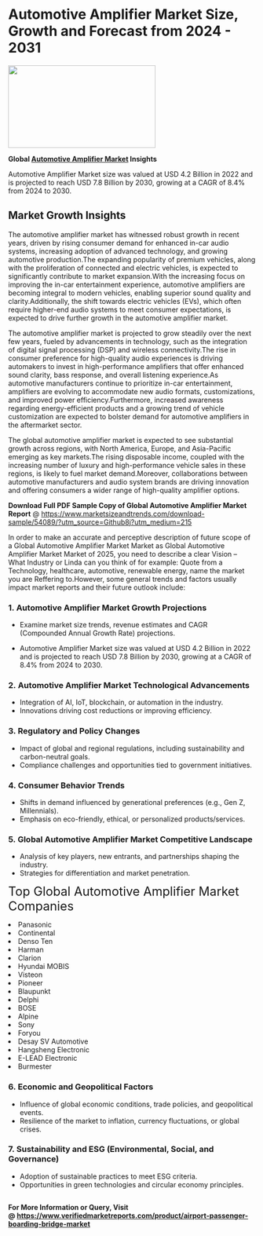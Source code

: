 <H1>Automotive Amplifier Market Size, Growth and Forecast from 2024 - 2031</H1><img class="aligncenter size-medium wp-image-584254" src="https://thirdeyenews.in/wp-content/uploads/2024/09/Global-Market-Research-300x168.jpeg" alt="" width="300" height="168" /><p><strong>Global&nbsp;<a href="https://www.marketsizeandtrends.com/download-sample/54089/?utm_source=Github8j?utm_medium=215">Automotive Amplifier Market</a> Insights</strong></p><p>Automotive Amplifier Market size was valued at USD 4.2 Billion in 2022 and is projected to reach USD 7.8 Billion by 2030, growing at a CAGR of 8.4% from 2024 to 2030.</p><p><h2>Market Growth Insights</h2> <p>The automotive amplifier market has witnessed robust growth in recent years, driven by rising consumer demand for enhanced in-car audio systems, increasing adoption of advanced technology, and growing automotive production.The expanding popularity of premium vehicles, along with the proliferation of connected and electric vehicles, is expected to significantly contribute to market expansion.With the increasing focus on improving the in-car entertainment experience, automotive amplifiers are becoming integral to modern vehicles, enabling superior sound quality and clarity.Additionally, the shift towards electric vehicles (EVs), which often require higher-end audio systems to meet consumer expectations, is expected to drive further growth in the automotive amplifier market.</p> <p>The automotive amplifier market is projected to grow steadily over the next few years, fueled by advancements in technology, such as the integration of digital signal processing (DSP) and wireless connectivity.The rise in consumer preference for high-quality audio experiences is driving automakers to invest in high-performance amplifiers that offer enhanced sound clarity, bass response, and overall listening experience.As automotive manufacturers continue to prioritize in-car entertainment, amplifiers are evolving to accommodate new audio formats, customizations, and improved power efficiency.Furthermore, increased awareness regarding energy-efficient products and a growing trend of vehicle customization are expected to bolster demand for automotive amplifiers in the aftermarket sector.</p> <p>The global automotive amplifier market is expected to see substantial growth across regions, with North America, Europe, and Asia-Pacific emerging as key markets.The rising disposable income, coupled with the increasing number of luxury and high-performance vehicle sales in these regions, is likely to fuel market demand.Moreover, collaborations between automotive manufacturers and audio system brands are driving innovation and offering consumers a wider range of high-quality amplifier options.</p> <p><span class=""><strong>Download Full PDF Sample Copy of Global Automotive Amplifier Market Report</strong> @ <a href="https://www.marketsizeandtrends.com/download-sample/54089/?utm_source=Github8j?utm_medium=215" target="_blank">https://www.marketsizeandtrends.com/download-sample/54089/?utm_source=Github8j?utm_medium=215</a></span></p><p>In order to make an accurate and perceptive description of future scope of a Global&nbsp;Automotive Amplifier Market Market as Global&nbsp;Automotive Amplifier Market Market of 2025, you need to describe a clear Vision &ndash; What Industry or Linda can you think of for example: Quote from a Technology, healthcare, automotive, renewable energy, name the market you are Reffering to.However, some general trends and factors usually impact market reports and their future outlook include:</p><h3>1.&nbsp;<strong>Automotive Amplifier Market Growth Projections</strong></h3><ul><li>Examine market size trends, revenue estimates and CAGR (Compounded Annual Growth Rate) projections.</li><li><p>Automotive Amplifier Market size was valued at USD 4.2 Billion in 2022 and is projected to reach USD 7.8 Billion by 2030, growing at a CAGR of 8.4% from 2024 to 2030.</p></li></ul><h3>2.&nbsp;<strong>Automotive Amplifier Market Technological Advancements</strong></h3><ul><li>Integration of AI, IoT, blockchain, or automation in the industry.</li><li>Innovations driving cost reductions or improving efficiency.</li></ul><h3>3.&nbsp;<strong>Regulatory and Policy Changes</strong></h3><ul><li>Impact of global and regional regulations, including sustainability and carbon-neutral goals.</li><li>Compliance challenges and opportunities tied to government initiatives.</li></ul><h3>4.&nbsp;<strong>Consumer Behavior Trends</strong></h3><ul><li>Shifts in demand influenced by generational preferences (e.g., Gen Z, Millennials).</li><li>Emphasis on eco-friendly, ethical, or personalized products/services.</li></ul><h3>5.&nbsp;<strong>Global Automotive Amplifier Market Competitive Landscape</strong></h3><ul><li>Analysis of key players, new entrants, and partnerships shaping the industry.</li><li>Strategies for differentiation and market penetration.</li></ul><p data-pm-slice="1 1 []"><span style="color: inherit; font-family: inherit; font-size: 25px;">Top Global Automotive Amplifier Market Companies</span></p><div class="" data-test-id=""><p><li>Panasonic</li><li> Continental</li><li> Denso Ten</li><li> Harman</li><li> Clarion</li><li> Hyundai MOBIS</li><li> Visteon</li><li> Pioneer</li><li> Blaupunkt</li><li> Delphi</li><li> BOSE</li><li> Alpine</li><li> Sony</li><li> Foryou</li><li> Desay SV Automotive</li><li> Hangsheng Electronic</li><li> E-LEAD Electronic</li><li> Burmester</li></p></div><h3>6.&nbsp;<strong>Economic and Geopolitical Factors</strong></h3><ul><li>Influence of global economic conditions, trade policies, and geopolitical events.</li><li>Resilience of the market to inflation, currency fluctuations, or global crises.</li></ul><h3>7.&nbsp;<strong>Sustainability and ESG (Environmental, Social, and Governance)</strong></h3><ul><li>Adoption of sustainable practices to meet ESG criteria.</li><li>Opportunities in green technologies and circular economy principles.</li></ul><h2><strong style="font-size: 14px;">For More Information or Query, Visit @&nbsp;</strong><a style="background-color: #ffffff; font-size: 14px;" href="https://www.marketsizeandtrends.com/report/automotive-amplifier-market/" target="_blank">https://www.verifiedmarketreports.com/product/airport-passenger-boarding-bridge-market</a></h2>